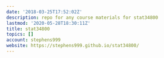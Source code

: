 ```yaml
---
date: '2018-03-25T17:52:02Z'
description: repo for any course materials for stat34800
lastmod: '2020-05-28T18:30:11Z'
title: stat34800
topics: []
account: stephens999
website: https://stephens999.github.io/stat34800/
---
```


